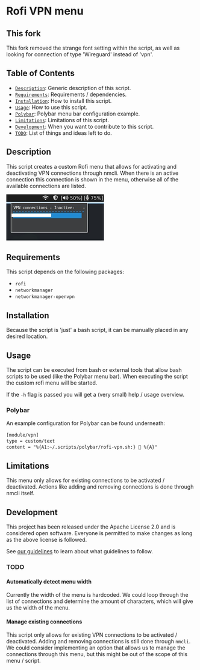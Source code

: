 # Rofi VPN menu

## This fork
This fork removed the strange font setting within the script, as well as looking for connection of type 'Wireguard' instead of 'vpn'.

## Table of Contents
* [`Description`](#description): Generic description of this script.
* [`Requirements`](#requirements): Requirements / dependencies.
* [`Installation`](#installation): How to install this script.
* [`Usage`](#usage): How to use this script.
 * [`Polybar`](#polybar): Polybar menu bar configuration example.
* [`Limitations`](#limitations): Limitations of this script.
* [`Development`](#development): When you want to contribute to this script.
 * [`TODO`](#todo): List of things and ideas left to do.

## Description
This script creates a custom Rofi menu that allows for activating and deactivating
VPN connections through nmcli. When there is an active connection this connection
is shown in the menu, otherwise all of the available connections are listed.

![](example.jpg)

## Requirements
This script depends on the following packages:
* `rofi`
* `networkmanager`
* `networkmanager-openvpn`

## Installation
Because the script is 'just' a bash script, it can be manually placed in any desired location.

## Usage
The script can be executed from bash or external tools that allow bash scripts to be used (like
the Polybar menu bar). When executing the script the custom rofi menu will be started.

If the `-h` flag is passed you will get a (very small) help / usage overview. 

### Polybar
An example configuration for Polybar can be found underneath:
```
[module/vpn]
type = custom/text
content = "%{A1:~/.scripts/polybar/rofi-vpn.sh:}  %{A}"
```

## Limitations
This menu only allows for existing connections to be activated / deactivated. Actions like
adding and removing connections is done through nmcli itself.

## Development
This project has been released under the Apache License 2.0 and is considered open software.
Everyone is permitted to make changes as long as the above license is followed.

See [our guidelines](https://wiki.itsburning.nl/bash:guide_lines) to learn about what
guidelines to follow.

### TODO

#### Automatically detect menu width
Currently the width of the menu is hardcoded. We could loop through the list of connections
and determine the amount of characters, which will give us the width of the menu.

#### Manage existing connections
This script only allows for existing VPN connections to be activated / deactivated. Adding and
removing connections is still done through `nmcli`. We could consider implementing an option
that allows us to manage the connections through this menu, but this might be out of the
scope of this menu / script.

